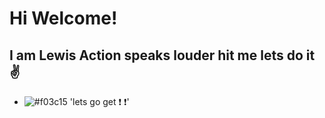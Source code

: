 # Hi Welcome!
## I am Lewis Action speaks louder hit me lets do it :v:
 - ![#f03c15](https://via.placeholder.com/15/f03c15/000000?text=+) 'lets go get :exclamation: :exclamation:'
